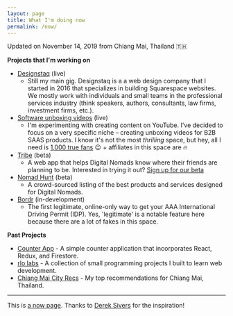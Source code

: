 ```yaml
---
layout: page
title: What I'm doing now
permalink: /now/
---
```


Updated on November 14, 2019 from Chiang Mai, Thailand 🇹🇭

**Projects that I'm working on**
* [Designstaq] (live)
  * Still my main gig. Designstaq is a a web design company that I started in 2016 that specializes in building Squarespace websites. We mostly work with individuals and small teams in the professional services industry (think speakers, authors, consultants, law firms, investment firms, etc.).
* [Software unboxing videos] (live)
  * I'm experimenting with creating content on YouTube. I've decided to focus on a very specific niche – creating unboxing videos for B2B SAAS products. I know it's not the most *thrilling* space, but hey, all I need is [1,000 true fans] 😉 + affiliates in this space are 🔥
* [Tribe] (beta)
  * A web app that helps Digital Nomads know where their friends are planning to be. Interested in trying it out? [Sign up for our beta]
* [Nomad Hunt] (beta)
  * A crowd-sourced listing of the best products and services designed for Digital Nomads.  
 * [Bordr] (in-development)
   * The first legitimate, online-only way to get your AAA International Driving Permit (IDP). Yes, 'legitimate' is a notable feature here because there are a lot of fakes in this space.

**Past Projects**
* [Counter App] - A simple counter application that incorporates React, Redux, and Firestore.
* [rlo labs] - A collection of small programming projects I built to learn web development.
* [Chiang Mai City Recs] - My top recommendations for Chiang Mai, Thailand.

---

This is [a now page](https://nownownow.com/about). Thanks to [Derek Sivers](https://sivers.org/now) for the inspiration!

[rlo labs]: <https://rlolabs.herokuapp.com/>
[Chiang Mai City Recs]: <https://cityrecs.rlolabs.com>
[Counter App]: <https://counter-app-d343f.firebaseapp.com/>
[Software unboxing videos]:<https://www.youtube.com/channel/UC0qkBFenqZlXVo8C4Js5svg/featured>
[Tribe]: <https://www.travelwithtribe.io/>
[Bordr]: <https://bordr.io/>
[Nomad Hunt]: <[http://nomadhunt.co/>
[Designstaq]: <https://designstaq.com/>
[Sign up for our beta]: <https://forms.gle/unipPFvjHRg3MAYM6>
[1,000 true fans]: <https://kk.org/thetechnium/1000-true-fans/>

